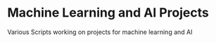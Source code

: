 # Machine Learning and AI Projects
 Various Scripts working on projects for machine learning and AI
